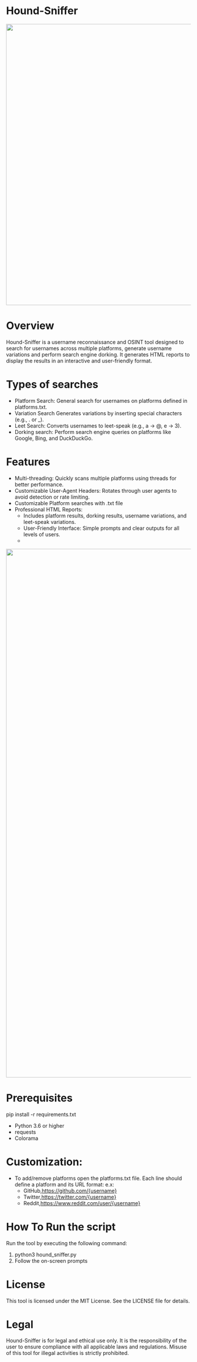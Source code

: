# Hound-Sniffer
<img width="766" src="https://github.com/user-attachments/assets/10de194d-7143-4946-9d91-455a63e54690">

# Overview
Hound-Sniffer is a username reconnaissance and OSINT tool designed to search for usernames across multiple platforms, generate username variations and perform search engine dorking. It generates HTML reports to display the results in an interactive and user-friendly format.

# Types of searches
* Platform Search: General search for usernames on platforms defined in platforms.txt.
* Variation Search Generates variations by inserting special characters (e.g., . or _).
* Leet Search: Converts usernames to leet-speak (e.g., a -> @, e -> 3).
* Dorking search:  Perform search engine queries on platforms like Google, Bing, and DuckDuckGo.

# Features
* Multi-threading: Quickly scans multiple platforms using threads for better performance.
* Customizable User-Agent Headers: Rotates through user agents to avoid detection or rate limiting.
* Customizable Platform searches with .txt file
* Professional HTML Reports:
  - Includes platform results, dorking results, username variations, and leet-speak variations.
  - User-Friendly Interface: Simple prompts and clear outputs for all levels of users.
  - 
<img width="1440" src="https://github.com/user-attachments/assets/0f9e62c8-255e-4b14-a87b-6e1eb0bfa894">


# Prerequisites
pip install -r requirements.txt
* Python 3.6 or higher
* requests
* Colorama

# Customization:
* To add/remove platforms open the platforms.txt file. Each line should define a platform and its URL format:
e.x:
  - GitHub,https://github.com/{username}
  - Twitter,https://twitter.com/{username}
  - Reddit,https://www.reddit.com/user/{username}

# How To Run the script
Run the tool by executing the following command:
1. python3 hound_sniffer.py
2. Follow the on-screen prompts

# License
This tool is licensed under the MIT License. See the LICENSE file for details.

# Legal
Hound-Sniffer is for legal and ethical use only. It is the responsibility of the user to ensure compliance with all applicable laws and regulations. Misuse of this tool for illegal activities is strictly prohibited.


